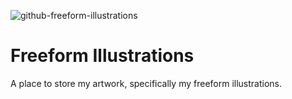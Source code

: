 ![github-freeform-illustrations](https://github.com/manningstinson/freeform-illustrations/assets/104523090/2eafe750-2c9b-43be-9b35-2a937013117a)
# Freeform Illustrations
A place to store my artwork, specifically my freeform illustrations. 
